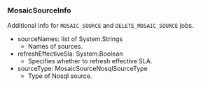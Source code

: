 ### MosaicSourceInfo
Additional info for `MOSAIC_SOURCE` and `DELETE_MOSAIC_SOURCE` jobs.

- sourceNames: list of System.Strings
  - Names of sources.
- refreshEffectiveSla: System.Boolean
  - Specifies whether to refresh effective SLA.
- sourceType: MosaicSourceNosqlSourceType
  - Type of Nosql source.
